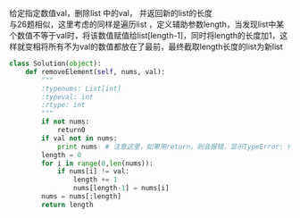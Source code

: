 给定指定数值val，删除list 中的val， 并返回新的list的长度  
与26题相似，这里考虑的同样是遍历list ，定义辅助参数length，当发现list中某个数值不等于val时，将该数值赋值给list[length-1]，同时将length的长度加1，这样就变相将所有不为val的数值都放在了最前，最终截取length长度的list为新list

```python
class Solution(object):
    def removeElement(self, nums, val):
        """
        :typenums: List[int]
        :typeval: int
        :rtype: int
        """
        if not nums:
            return0
        if val not in nums:
            print nums  # 注意这里，如果用return，则会报错，显示TypeError: range() integer end argument expected, got list，但如果换做print则不再报错
        length = 0
        for i in range(0,len(nums)):
            if nums[i] != val:
                length += 1
                nums[length-1] = nums[i]
        nums = nums[:length]
        return length
```
